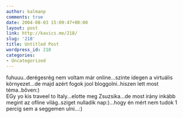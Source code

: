 ```yaml
---
author: kalmanp
comments: true
date: 2004-08-03 15:09:47+00:00
layout: post
link: http://kavics.me/218/
slug: '218'
title: Untitled Post
wordpress_id: 218
categories:
- Uncategorized
---
```


fuhuuu..derégesrég nem voltam már online...szinte idegen a virtuális környezet...de majd azért fogok jool bloggolni..hiszen lett most téma..bőven:)  
EGy yo kis traveel to Italy...elotte meg Zsuzsika...de most irány inkább megint az ofline világ..sziget nulladik nap:)...hogy én mért nem tudok 1 percig sem a seggemen ulni...:)
